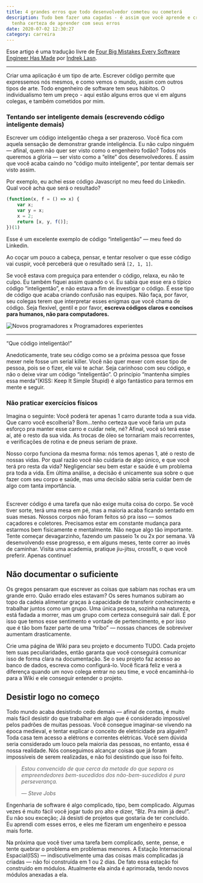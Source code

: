 ```yaml
---
title: 4 grandes erros que todo desenvolvedor cometeu ou cometerá
description: Tudo bem fazer uma cagadas - é assim que você aprende e cresce. Mas
  tenha certeza de aprender com seus erros
date: 2020-07-02 12:30:27
category: carreira
---
```

Esse artigo é uma tradução livre de [Four Big Mistakes Every Software Engineer Has Made](https://medium.com/better-programming/four-big-mistakes-every-software-engineer-has-made-b009e7f92b5c) por [Indrek Lasn](https://medium.com/@indreklasn?source=post_page-----b009e7f92b5c----------------------).

- - -

Criar uma aplicação é um tipo de arte. Escrever código permite que expressemos nós mesmos, e como vemos o mundo, assim com outros tipos de arte. Todo engenheiro de software tem seus hábitos. O individualismo tem um preço  - aqui estão alguns erros que vi em alguns colegas, e também cometidos por mim.

### Tentando ser inteligente demais (escrevendo código inteligente demais)

Escrever um código inteligentão chega a ser prazeroso. Você fica com aquela sensação de demonstrar grande inteligência. Eu não culpo ninguém — afinal, quem não quer ser visto como o engenheiro fodão? Todos nós queremos a glória — ser visto como a “elite” dos desenvolvedores. É assim que você acaba caindo no “código muito inteligente”, por tentar demais ser visto assim.

Por exemplo, eu achei esse código Javascript no meu feed do Linkedin. Qual você acha que será o resultado?

```javascript
(function(x, f = () => x) {
    var x;
    var y = x;
    x = 2;
    return [x, y, f()];
})(1)
```

Esse é um excelente exemplo de código “inteligentão” — meu feed do Linkedin.

Ao coçar um pouco a cabeça, pensar, e tentar resolver o que esse código vai cuspir, você perceberá que o resultado será `[2, 1, 1]`.

Se você estava com preguiça para entender o código, relaxa, eu não te culpo. Eu também fiquei assim quando o vi. Eu sabia que esse era o típico código “inteligentão”, e não estava a fim de investigar o código. É esse tipo de código que acaba criando confusão nas equipes. Não faça, por favor, seu colegas terem que interpretar esses enigmas que você chama de código. Seja flexível, gentil e por favor, **escreva códigos claros e concisos para humanos, não para computadores.**

![Novos programadores x Programadores experientes](assets/img/1.jpeg "Novos programadores e depois os programadores experientes")

- - -

“Que código inteligentão!”

Anedoticamente, trate seu código como se a próxima pessoa que fosse mexer nele fosse um serial killer. Você não quer mexer com esse tipo de pessoa, pois se o fizer, ele vai te achar. Seja carinhoso com seu código, e não o deixe virar um código “inteligentão”. O princípio “mantenha simples essa merda”(KISS: Keep It Simple Stupid) é algo fantástico para termos em mente e seguir.

### Não praticar exercícios físicos

Imagina o seguinte: Você poderá ter apenas 1 carro durante toda a sua vida. Que carro você escolheria? Bom…tenho certeza que você faria um puta esforço pra manter esse carro e cuidar nele, né? Afinal, você só terá esse aí, até o resto da sua vida. As trocas de óleo se tornariam mais recorrentes, e verificações de rotina e de pneus seriam de praxe.

Nosso corpo funciona da mesma forma: nós temos apenas 1, até o resto de nossas vidas. Por qual razão você não cuidaria de algo único, e que você terá pro resta da vida? Negligenciar seu bem estar e saúde é um problema pra toda a vida. Em última análise, a decisão é unicamente sua sobre o que fazer com seu corpo e saúde, mas uma decisão sábia seria cuidar bem de algo com tanta importância.

\
Escrever código é uma tarefa que não exige muita coisa do corpo. Se você tiver sorte, terá uma mesa em pé, mas a maioria acaba ficando sentado em suas mesas. Nossos corpos não foram feitos só pra isso — somos caçadores e coletores. Precisamos estar em constante mudança para estarmos bem fisicamente e mentalmente. Não negue algo tão importante. Tente começar devagarzinho, fazendo um passeio 1x ou 2x por semana. Vá desenvolvendo esse progresso, e em alguns meses, tente correr ao invés de caminhar. Visita uma academia, pratique jiu-jitsu, crossfit, o que você preferir. Apenas continue!

## Não documentar o suficiente

Os gregos pensaram que escrever as coisas que sabiam nas rochas era um grande erro. Quão errado eles estavam? Os seres humanos subiram ao topo da cadeia alimentar graças à capacidade de transferir conhecimento e trabalhar juntos como um grupo. Uma única pessoa, sozinha na natureza, está fadada a morrer, mas um grupo com certeza conseguirá sair dali. É por isso que temos esse sentimento e vontade de pertencimento, e por isso que é tão bom fazer parte de uma “tribo” — nossas chances de sobreviver aumentam drasticamente.

Crie uma página de Wiki para seu projeto e documento TUDO. Cada projeto tem suas peculiaridades, então garanta que você conseguirá comunicar isso de forma clara na documentação. Se o seu projeto faz acesso ao banco de dados, escreva como configurá-lo. Você ficará feliz e verá a diferença quando um novo colega entrar no seu time, e você encaminhá-lo para a Wiki e ele conseguir entender o projeto.

## Desistir logo no começo

Todo mundo acaba desistindo cedo demais — afinal de contas, é muito mais fácil desistir do que trabalhar em algo que é considerado impossível pelos padrões de muitas pessoas. Você consegue imaginar-se vivendo na época medieval, e tentar explicar o conceito de eletricidade pra alguém? Toda casa tem acesso a elétrons e correntes elétricas. Você sem dúvida seria considerado um louco pela maioria das pessoas, no entanto, essa é nossa realidade. Nós conseguimos alcançar coisas que já foram impossíveis de serem realizadas, e não foi desistindo que isso foi feito.

> *Estou convencido de que cerca da metade do que separa os empreendedores bem-sucedidos dos não-bem-sucedidos é pura perseverança.*
>
> *— Steve Jobs*

Engenharia de software é algo complicado, tipo, bem complicado. Algumas vezes é muito fácil você jogar tudo pro alto e dizer, “Blz. Pra mim já deu!”. Eu não sou exceção; Já desisti de projetos que gostaria de ter concluído. Eu aprendi com esses erros, e eles me fizeram um engenheiro e pessoa mais forte.

Na próxima que você tiver uma tarefa bem complicado, sente, pense, e tente quebrar o problema em problemas menores. A Estação Internacional Espacial(ISS) — indiscutivelmente uma das coisas mais complicadas já criadas — não foi construída em 1 ou 2 dias. De fato essa estação foi construído em módulos. Atualmente ela ainda é aprimorada, tendo novos módulos anexadas a ela.